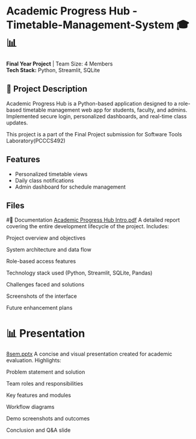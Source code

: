 # Academic Progress Hub - Timetable-Management-System 🎓📊

**Final Year Project** | Team Size: 4 Members  
**Tech Stack:** Python, Streamlit, SQLite


## 📌 Project Description

Academic Progress Hub is a Python-based application designed to  a role-based timetable management web app for students, faculty, and admins. Implemented secure login, personalized dashboards, and real-time class updates.

This project is a part of the Final Project submission for Software Tools Laboratory(PCCCS492)

## Features
- Personalized timetable views
- Daily class notifications
- Admin dashboard for schedule management

## Files
#📄 Documentation
[Academic Progress Hub Intro.pdf](https://github.com/user-attachments/files/21503715/Academic.Progress.Hub.Intro.pdf)
A detailed report covering the entire development lifecycle of the project. Includes:

Project overview and objectives

System architecture and data flow

Role-based access features

Technology stack used (Python, Streamlit, SQLite, Pandas)

Challenges faced and solutions

Screenshots of the interface

Future enhancement plans

# 📊 Presentation
[8sem.pptx](https://github.com/user-attachments/files/21503783/8sem.pptx)
A concise and visual presentation created for academic evaluation. Highlights:

Problem statement and solution

Team roles and responsibilities

Key features and modules

Workflow diagrams

Demo screenshots and outcomes

Conclusion and Q&A slide
